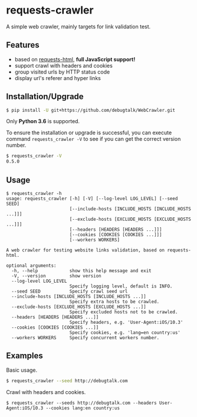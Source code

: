 # requests-crawler

A simple web crawler, mainly targets for link validation test.

## Features

- based on [requests-html][requests-html], **full JavaScript support!**
- support crawl with headers and cookies
- group visited urls by HTTP status code
- display url's referer and hyper links

## Installation/Upgrade

```bash
$ pip install -U git+https://github.com/debugtalk/WebCrawler.git
```

Only **Python 3.6** is supported.

To ensure the installation or upgrade is successful, you can execute command `requests_crawler -V` to see if you can get the correct version number.

```bash
$ requests_crawler -V
0.5.0
```

## Usage

```text
$ requests_crawler -h
usage: requests_crawler [-h] [-V] [--log-level LOG_LEVEL] [--seed SEED]
                        [--include-hosts [INCLUDE_HOSTS [INCLUDE_HOSTS ...]]]
                        [--exclude-hosts [EXCLUDE_HOSTS [EXCLUDE_HOSTS ...]]]
                        [--headers [HEADERS [HEADERS ...]]]
                        [--cookies [COOKIES [COOKIES ...]]]
                        [--workers WORKERS]

A web crawler for testing website links validation, based on requests-html.

optional arguments:
  -h, --help            show this help message and exit
  -V, --version         show version
  --log-level LOG_LEVEL
                        Specify logging level, default is INFO.
  --seed SEED           Specify crawl seed url
  --include-hosts [INCLUDE_HOSTS [INCLUDE_HOSTS ...]]
                        Specify extra hosts to be crawled.
  --exclude-hosts [EXCLUDE_HOSTS [EXCLUDE_HOSTS ...]]
                        Specify excluded hosts not to be crawled.
  --headers [HEADERS [HEADERS ...]]
                        Specify headers, e.g. 'User-Agent:iOS/10.3'
  --cookies [COOKIES [COOKIES ...]]
                        Specify cookies, e.g. 'lang=en country:us'
  --workers WORKERS     Specify concurrent workers number.
```

## Examples

Basic usage.

```bash
$ requests_crawler --seed http://debugtalk.com
```

Crawl with headers and cookies.

```text
$ requests_crawler --seeds http://debugtalk.com --headers User-Agent:iOS/10.3 --cookies lang:en country:us
```

<!-- ## Logs && Report -->


[requests-html]: https://github.com/kennethreitz/requests-html